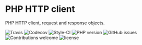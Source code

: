 PHP HTTP client
===============

PHP HTTP client, request and response objects.

[travis]: https://img.shields.io/travis/hschulz/php-http.svg?style=flat-square
[codecov]: https://img.shields.io/codecov/c/github/hschulz/php-http.svg?style=flat-square
[php-version]: https://img.shields.io/packagist/php-v/hschulz/php-http.svg?style=flat-square
[github-issues]: https://img.shields.io/github/issues/hschulz/php-http.svg?style=flat-square
[contrib-welcome]: https://img.shields.io/badge/contributions-welcome-blue.svg?style=flat-square
[license]: https://img.shields.io/github/license/hschulz/php-http.svg?style=flat-square
[styleci-badge]: https://styleci.io/repos/130553513/shield

![Travis][travis] ![Codecov][codecov] ![Style-CI][styleci-badge] ![PHP version][php-version] ![GitHub issues][github-issues] ![Contributions welcome][contrib-welcome] ![license][license]

